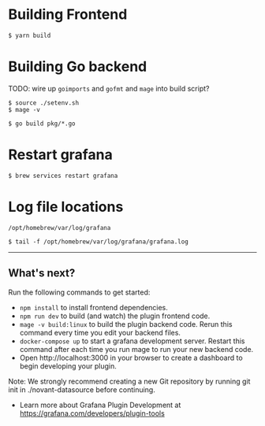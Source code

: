 # Building Frontend

    $ yarn build

# Building Go backend

TODO: wire up `goimports` and `gofmt` and `mage` into build script?

    $ source ./setenv.sh
    $ mage -v

    $ go build pkg/*.go

# Restart grafana

    $ brew services restart grafana

# Log file locations

    /opt/homebrew/var/log/grafana

    $ tail -f /opt/homebrew/var/log/grafana/grafana.log


---

## What's next?

Run the following commands to get started:

  * `npm install` to install frontend dependencies.
  * `npm run dev` to build (and watch) the plugin frontend code.
  * `mage -v build:linux` to build the plugin backend code. Rerun this command every time you edit your backend files.
  * `docker-compose up` to start a grafana development server. Restart this command after each time you run mage to run your new backend code.
  * Open http://localhost:3000 in your browser to create a dashboard to begin developing your plugin.

Note: We strongly recommend creating a new Git repository by running git init in ./novant-datasource before continuing.

  * Learn more about Grafana Plugin Development at https://grafana.com/developers/plugin-tools

